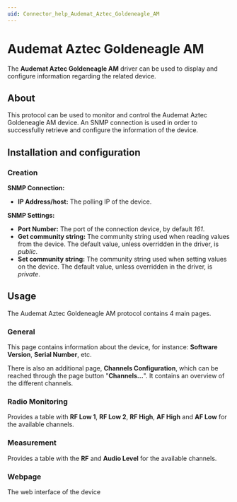 ```yaml
---
uid: Connector_help_Audemat_Aztec_Goldeneagle_AM
---
```


# Audemat Aztec Goldeneagle AM

The **Audemat Aztec Goldeneagle AM** driver can be used to display and configure information regarding the related device.

## About

This protocol can be used to monitor and control the Audemat Aztec Goldeneagle AM device. An SNMP connection is used in order to successfully retrieve and configure the information of the device.

## Installation and configuration

### Creation

**SNMP Connection:**

- **IP Address/host:** The polling IP of the device.

**SNMP Settings:**

- **Port Number:** The port of the connection device, by default *161*.
- **Get community string:** The community string used when reading values from the device. The default value, unless overridden in the driver, is *public*.
- **Set community string:** The community string used when setting values on the device. The default value, unless overridden in the driver, is *private*.

## Usage

The Audemat Aztec Goldeneagle AM protocol contains 4 main pages.

### General

This page contains information about the device, for instance: **Software Version**, **Serial Number**, etc.

There is also an additional page, **Channels Configuration**, which can be reached through the page button "**Channels...**". It contains an overview of the different channels.

### Radio Monitoring

Provides a table with **RF Low 1**, **RF Low 2**, **RF High**, **AF High** and **AF Low** for the available channels.

### Measurement

Provides a table with the **RF** and **Audio Level** for the available channels.

### Webpage

The web interface of the device
